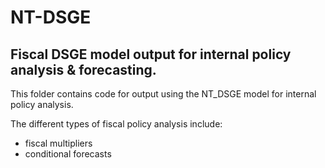 # NT-DSGE
## Fiscal DSGE model output for internal policy analysis & forecasting.  

This folder contains code for output using the NT_DSGE model for internal policy analysis.

The different types of fiscal policy analysis include:
- fiscal multipliers
- conditional forecasts
